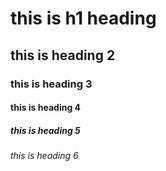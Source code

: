 # this is h1 heading

## this is heading 2

### this is heading 3

#### this is heading 4

##### this is heading 5

###### this is heading 6
